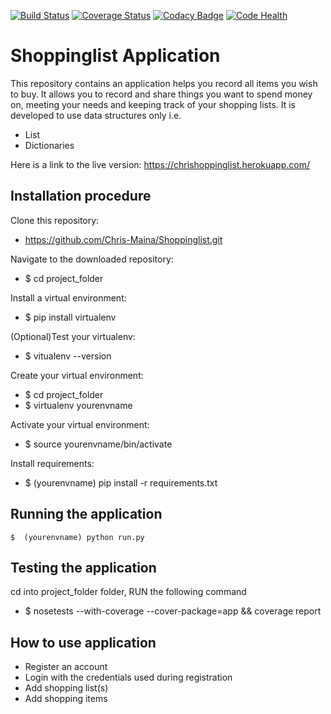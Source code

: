 [![Build Status](https://travis-ci.org/Chris-Maina/Shoppinglist.svg?branch=develop)](https://travis-ci.org/Chris-Maina/Shoppinglist)     [![Coverage Status](https://coveralls.io/repos/github/Chris-Maina/Shoppinglist/badge.svg)](https://coveralls.io/github/Chris-Maina/Shoppinglist)  [![Codacy Badge](https://api.codacy.com/project/badge/Grade/b56fc12f98e546138ca01a8775e9aec1)](https://www.codacy.com/app/Chris-Maina/Shoppinglist?utm_source=github.com&amp;utm_medium=referral&amp;utm_content=Chris-Maina/Shoppinglist&amp;utm_campaign=Badge_Grade)  [![Code Health](https://landscape.io/github/Chris-Maina/Shoppinglist/develop/landscape.svg?style=flat)](https://landscape.io/github/Chris-Maina/Shoppinglist/develop)

# Shoppinglist Application
This repository contains an application helps you record all items you wish to buy. It allows you to record and share things you want to spend money on, meeting your needs and keeping track of your shopping lists. It is 
developed to use data structures only i.e. 
  
  * List
  * Dictionaries

Here is a link to the live version:
  https://chrishoppinglist.herokuapp.com/
  
  ## Installation procedure
 Clone this repository:
   * https://github.com/Chris-Maina/Shoppinglist.git
   
 Navigate to the downloaded repository:
   * $ cd project_folder
   
 Install a virtual environment: 
   * $ pip install virtualenv
   
 (Optional)Test your virtualenv:
   * $ vitualenv --version
   
 Create your virtual environment:
   * $ cd project_folder
   * $ virtualenv yourenvname
   
 Activate your virtual environment:
   * $ source yourenvname/bin/activate
   
 Install requirements:
   * $ (yourenvname) pip install -r requirements.txt
    
## Running the application
    $  (yourenvname) python run.py
    
## Testing the application
cd into project_folder folder, RUN the following command
   * $ nosetests --with-coverage --cover-package=app && coverage report

## How to use application
* Register an account
* Login with the credentials used during registration
* Add shopping list(s)
* Add shopping items
